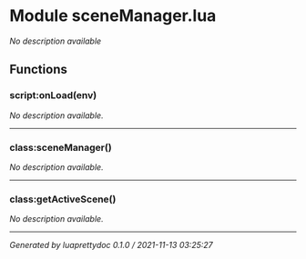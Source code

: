 # Module sceneManager.lua
_No description available_

## Functions

### script:onLoad(env)

_No description available._

---

### class:sceneManager()

_No description available._

---

### class:getActiveScene()

_No description available._

---

_Generated by luaprettydoc 0.1.0 / 2021-11-13 03:25:27_
